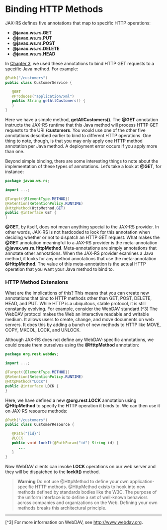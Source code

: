 # Binding HTTP Methods


JAX-RS defines five annotations that map to specific HTTP operations:

* **@javax.ws.rs.GET**
* **@javax.ws.rs.PUT**
* **@javax.ws.rs.POST**
* **@javax.ws.rs.DELETE**
* **@javax.ws.rs.HEAD**


In [Chapter 3](../chapter3/your_first_jax_rs_service.md), we used these annotations to bind HTTP GET requests to a specific Java method. For example:

```Java
@Path("/customers")
public class CustomerService {

   @GET
   @Produces("application/xml")
   public String getAllCustomers() {
   }
}
```


Here we have a simple method, **getAllCustomers()**. The **@GET** annotation instructs the JAX-RS runtime that this Java method will process HTTP GET requests to the URI **/customers**. You would use one of the other five annotations described earlier to bind to different HTTP operations. One thing to note, though, is that you may only apply one HTTP method annotation per Java method. A deployment error occurs if you apply more than one.


Beyond simple binding, there are some interesting things to note about the implementation of these types of annotations. Let’s take a look at **@GET**, for instance:

```Java
package javax.ws.rs;

import ...;

@Target({ElementType.METHOD})
@Retention(RetentionPolicy.RUNTIME)
@HttpMethod(HttpMethod.GET)
public @interface GET {
}
```

**@GET**, by itself, does not mean anything special to the JAX-RS provider. In other words, JAX-RS is not hardcoded to look for this annotation when deciding whether or not to dispatch an HTTP GET request. What makes the **@GET** annotation meaningful to a JAX-RS provider is the meta-annotation **@javax.ws.rs.HttpMethod**. Meta-annotations are simply annotations that annotate other annotations. When the JAX-RS provider examines a Java method, it looks for any method annotations that use the meta-annotation **@HttpMethod**. The value of this meta-annotation is the actual HTTP operation that you want your Java method to bind to.



### HTTP Method Extensions

What are the implications of this? This means that you can create new annotations that bind to HTTP methods other than GET, POST, DELETE, HEAD, and PUT. While HTTP is a ubiquitous, stable protocol, it is still constantly evolving. For example, consider the WebDAV standard.[^3] The WebDAV protocol makes the Web an interactive readable and writable medium. It allows users to create, change, and move documents on web servers. It does this by adding a bunch of new methods to HTTP like MOVE, COPY, MKCOL, LOCK, and UNLOCK.


Although JAX-RS does not define any WebDAV-specific annotations, we could create them ourselves using the **@HttpMethod** annotation:


```Java
package org.rest.webdav;

import ...;

@Target({ElementType.METHOD})
@Retention(RetentionPolicy.RUNTIME)
@HttpMethod("LOCK")
public @interface LOCK {
}
```


Here, we have defined a new **@org.rest.LOCK** annotation using **@HttpMethod** to specify the HTTP operation it binds to. We can then use it on JAX-RS resource methods:


```Java
@Path("/customers")
public class CustomerResource {

   @Path("{id}")
   @LOCK
   public void lockIt(@PathParam("id") String id) {
      ...
   }
}
```


Now WebDAV clients can invoke **LOCK** operations on our web server and they will be dispatched to the **lockIt()** method.



> **Warning**  Do not use @HttpMethod to define your own application-specific HTTP methods. @HttpMethod exists to hook into new methods defined by standards bodies like the W3C. The purpose of the uniform interface is to define a set of well-known behaviors across companies and organizations on the Web. Defining your own methods breaks this architectural principle.

---
[^3] For more information on WebDAV, see http://www.webdav.org.











